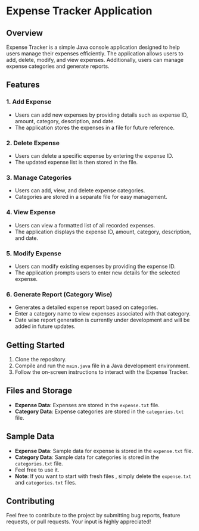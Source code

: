 # Expense Tracker Application

## Overview
Expense Tracker is a simple Java console application designed to help users manage their expenses efficiently. 
The application allows users to add, delete, modify, and view expenses. Additionally, users can manage expense categories and generate reports.
<br>

## Features

### 1. Add Expense
- Users can add new expenses by providing details such as expense ID, amount, category, description, and date.
- The application stores the expenses in a file for future reference.

### 2. Delete Expense
- Users can delete a specific expense by entering the expense ID.
- The updated expense list is then stored in the file.

### 3. Manage Categories
- Users can add, view, and delete expense categories.
- Categories are stored in a separate file for easy management.

### 4. View Expense
- Users can view a formatted list of all recorded expenses.
- The application displays the expense ID, amount, category, description, and date.

### 5. Modify Expense
- Users can modify existing expenses by providing the expense ID.
- The application prompts users to enter new details for the selected expense.

### 6. Generate Report (Category Wise)
- Generates a detailed expense report based on categories.
- Enter a category name to view expenses associated with that category.
- Date wise report generation is currently under development and will be added in future updates.
  
## Getting Started
1. Clone the repository.
2. Compile and run the `main.java` file in a Java development environment.
3. Follow the on-screen instructions to interact with the Expense Tracker.

## Files and Storage
- **Expense Data**: Expenses are stored in the `expense.txt` file.
- **Category Data**: Expense categories are stored in the `categories.txt` file.

## Sample Data
- **Expense Data**: Sample data for expense is stored in the `expense.txt` file.
- **Category Data**: Sample data for categories is stored  in the `categories.txt` file.
- Feel free to use it.
- **Note**: If you want to start with fresh files , simply delete the `expense.txt` and `categories.txt` files.

## Contributing
Feel free to contribute to the project by submitting bug reports, feature requests, or pull requests. Your input is highly appreciated!

 
